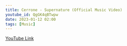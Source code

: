 ```yaml
---
title: Cerrone - Supernature (Official Music Video) 
youtube_id: QgGK4qBTwpw
date: 2023-01-12 02:00
tags: [Music]
---
```



[YouTube Link](https://www.youtube.com/watch?v=QgGK4qBTwpw)
